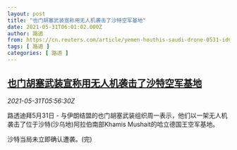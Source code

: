 ```yaml
---
layout: post
title: "也门胡塞武装宣称用无人机袭击了沙特空军基地"
date: 2021-05-31T06:01:02.000Z
author: 路透
from: https://cn.reuters.com/article/yemen-houthis-saudi-drone-0531-idCNKCS2DC0ED
tags: [ 路透 ]
categories: [ 路透 ]
---
```

<!--1622440862000-->
[也门胡塞武装宣称用无人机袭击了沙特空军基地](https://cn.reuters.com/article/yemen-houthis-saudi-drone-0531-idCNKCS2DC0ED)
------

<div>
<div><i>2021-05-31T05:56:30Z</i></div><p>路透迪拜5月31日 - 与伊朗结盟的也门胡塞武装组织周一表示，他们以一架无人机袭击了位于沙特(沙乌地)阿拉伯南部Khamis Mushait的哈立德国王空军基地。</p><p>沙特当局未立即确认遭袭。(完)</p>
</div>
